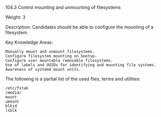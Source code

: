 104.3 Control mounting and unmounting of filesystems

Weight: 3

Description: Candidates should be able to configure the mounting of a filesystem.

Key Knowledge Areas:

    Manually mount and unmount filesystems.
    Configure filesystem mounting on bootup.
    Configure user mountable removable filesystems.
    Use of labels and UUIDs for identifying and mounting file systems.
    Awareness of systemd mount units.

The following is a partial list of the used files, terms and utilities:

    /etc/fstab
    /media/
    mount
    umount
    blkid
    lsblk
